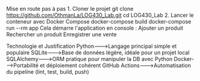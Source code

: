 Mise en route pas à pas 1. Cloner le projet git clone https://github.com/OthmanLa/LOG430_Lab.git cd LOG430_Lab 2. Lancer le conteneur avec Docker Compose docker-compose build docker-compose run --rm app Cela démarre l'application en console : Ajouter un produit Rechercher un produit Enregistrer une vente

Technologie	et Justification
Python--->Langage principal simple et populaire
SQLite--->Base de données légère, idéale pour un projet local
SQLAlchemy--->ORM pratique pour manipuler la DB avec Python
Docker--->Portabilité et déploiement cohérent
GitHub Actions--->Automatisation du pipeline (lint, test, build, push)
